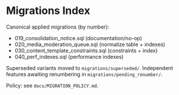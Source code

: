 # Migrations Index

Canonical applied migrations (by number):
- 019_consolidation_notice.sql (documentation/no-op)
- 020_media_moderation_queue.sql (normalize table + indexes)
- 030_content_template_constraints.sql (constraints + index)
- 040_perf_indexes.sql (performance indexes)

Superseded variants moved to `migrations/superseded/`.
Independent features awaiting renumbering in `migrations/pending_renumber/`.

Policy: see `docs/MIGRATION_POLICY.md`.
